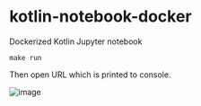 # kotlin-notebook-docker
Dockerized Kotlin Jupyter notebook

    make run

Then open URL which is printed to console.

![image](https://user-images.githubusercontent.com/18138/113609120-a7641600-964b-11eb-8cff-775deb43a50d.png)
